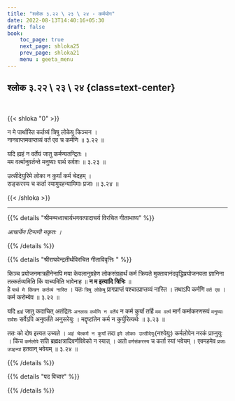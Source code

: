 ```yaml
---
title: "श्लोक ३.२२ \ २३ \ २४ - कर्मयोग"
date: 2022-08-13T14:40:16+05:30
draft: false
book:
    toc_page: true
    next_page: shloka25
    prev_page: shloka21
    menu : geeta_menu
---
```



## श्लोक ३.२२ \ २३ \ २४  {class=text-center}

<br/>

{{< shloka  "0"  >}}

न मे पार्थास्ति कर्तव्यं त्रिषु लोकेषु किञ्चन ।    
नानवाप्तमवाप्तव्यं वर्त एव च कर्मणि ॥ ३.२२ ॥  

यदि ह्यहं न वर्तेयं जातु कर्मण्यतन्द्रितः ।  
मम वर्त्मानुवर्तन्ते मनुष्याः पार्थ सर्वशः ॥ ३.२३ ॥  

उत्सीदेयुरिमे लोका न कुर्यां कर्म चेदहम् ।  
सङ्करस्य च कर्ता स्यामुपहन्यामिमाः प्रजाः ॥ ३.२४ ॥

{{< /shloka >}}

---

{{% details "श्रीमन्मध्वाचार्यभगवत्पादाचर्य विरचित  गीताभाष्य" %}}

*आचार्येण टिप्पणी नकृतः ।*

{{% /details %}}



{{% details "श्रीराघवेन्द्रतीर्थविरचित गीताविवृत्तिः " %}}

किञ्च प्रयोजनमात्रहीनेनापि मया केवलानुग्रहेण 
लोकसंग्रहार्थं कर्म क्रियते मुक्तावानंदवृद्धिप्रयोजनवता 
ज्ञानिना तत्कर्तव्यमिति किं वाच्यमिति भावेनाह ॥ 
**न म इत्यादि त्रिभिः** ॥   
हे `पार्थ मे किंचन कर्तव्यं नास्ति` । यतः 
`त्रिषु लोकेषु`  प्रागप्राप्तं पश्चात्प्राप्तव्यं नास्ति । 
तथाऽपि कर्मणि `वर्त एव` । कर्म करोम्येव ॥ ३.२२ ॥    

यदि `ह्यहं` जातु कदाचित् अतंद्रितः `अनलसः` 
`कर्मणि न वर्तेयं` न कर्म कुर्यां तर्हि `मम वर्त्म` 
मार्गं कर्माकरणरूपं `मनुष्याः` `सर्वशः` सर्वेऽपि 
अनुवर्तंते अनुसरेयुः । मद्दृष्टांतेन कर्म न 
कुर्युरित्यर्थः ॥ ३.२३ ॥   

ततः को दोष इत्यत उच्यते । `अहं चेत्कर्म न कुर्यां` 
तदा `इमे लोकाः उत्सीदेयुः`(नश्येयुः) कर्मलोपेन 
नरकं प्राप्नुयुः । किंच `कर्मलोपे` सति 
ब्रह्मक्षत्रादिवर्णविवेको न स्यात्‌ । अतो `वर्णसंकरस्य` 
च कर्ता स्यां भवेयम्‌ । एवमहमेव `प्रजाः उपहन्यां` 
हतवान्‌ भवेयम्‌ ॥ ३.२४ ॥

{{% /details %}}


{{% details "पद विचार" %}}


{{% /details %}}
